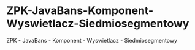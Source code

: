 # ZPK-JavaBans-Komponent-Wyswietlacz-Siedmiosegmentowy
ZPK - JavaBans - Komponent - Wyswietlacz - Siedmiosegmentowy
